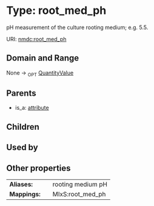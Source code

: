 
# Type: root_med_ph


pH measurement of the culture rooting medium; e.g. 5.5.

URI: [nmdc:root_med_ph](https://microbiomedata/meta/root_med_ph)


## Domain and Range

None ->  <sub>OPT</sub> [QuantityValue](QuantityValue.md)

## Parents

 *  is_a: [attribute](attribute.md)

## Children


## Used by


## Other properties

|  |  |  |
| --- | --- | --- |
| **Aliases:** | | rooting medium pH |
| **Mappings:** | | MIxS:root_med_ph |

